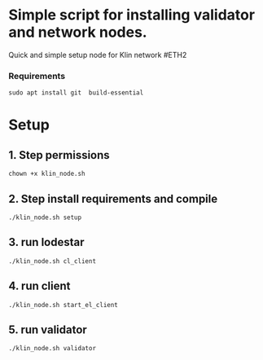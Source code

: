 # Simple script for installing validator and network nodes.
Quick and simple setup node for Klin network #ETH2

### Requirements
`
sudo apt install git  build-essential
`


# Setup
## 1. Step permissions
`chown +x klin_node.sh`

## 2. Step install requirements and compile 
`./klin_node.sh setup`

## 3. run lodestar
`./klin_node.sh cl_client`

## 4. run  client
`./klin_node.sh start_el_client`

## 5. run  validator
`./klin_node.sh validator`
